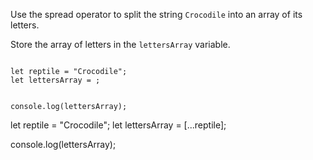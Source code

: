 Use the spread operator to split
the string `Crocodile` into an
array of its letters.

Store the array of letters
in the `lettersArray` variable.

<Editor type="exercise" lang="javascript">
<code>
let reptile = "Crocodile";
let lettersArray = ;

console.log(lettersArray);
</code>

<solution>
let reptile = "Crocodile";
let lettersArray = [...reptile];

console.log(lettersArray);
</solution>
</Editor>